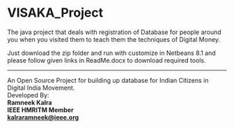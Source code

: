 # VISAKA_Project
The java project that deals with registration of Database for people around you when you visited them to teach them the techniques of Digital Money.

Just download the zip folder and run with customize in Netbeans 8.1 and please follow given links in ReadMe.docx to download required tools.

**************************************************************************************************************************

An Open Source Project for building up database for Indian Citizens in Digital India Movement.<br>
Developed By:<br><b>
  Ramneek Kalra<br>
  IEEE HMRITM Member<br>
  kalraramneek@ieee.org</b>
